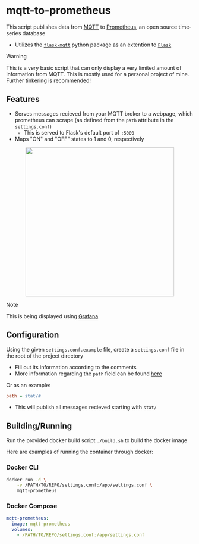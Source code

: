 # mqtt-to-prometheus

This script publishes data from [MQTT](https://mqtt.org/) to [Prometheus](https://prometheus.io/), an open source time-series database

- Utilizes the [`flask-mqtt`](https://github.com/stlehmann/Flask-MQTT) python package as an extention to [`Flask`](https://github.com/pallets/flask)

> [!WARNING]
> This is a very basic script that can only display a very limited amount of information from MQTT. This is mostly used for a personal project of mine. Further tinkering is recommended!

## Features

- Serves messages recieved from your MQTT broker to a webpage, which prometheus can scrape (as defined from the `path` attribute in the `settings.conf`)
  - This is served to Flask's default port of `:5000`
- Maps "ON" and "OFF" states to 1 and 0, respectively

<p align="center">
  <img src="https://github.com/user-attachments/assets/7cf1c839-42d3-4bbb-9bc9-eb1b1a560208" style="height:400px"/>
</p>

> [!NOTE]
> This is being displayed using [Grafana](https://www.grafana.com)

## Configuration

Using the given `settings.conf.example` file, create a `settings.conf` file in the root of the project directory

- Fill out its information according to the comments
- More information regarding the `path` field can be found [here](https://www.hivemq.com/blog/mqtt-essentials-part-5-mqtt-topics-best-practices/)

Or as an example:

```ini
path = stat/#
```

- This will publish all messages recieved starting with `stat/`

## Building/Running

Run the provided docker build script `./build.sh` to build the docker image

Here are examples of running the container through docker:

### Docker CLI

```bash
docker run -d \
    -v /PATH/TO/REPO/settings.conf:/app/settings.conf \
    mqtt-prometheus
```

### Docker Compose

```yaml
mqtt-prometheus:
  image: mqtt-prometheus
  volumes:
    - /PATH/TO/REPO/settings.conf:/app/settings.conf
```
